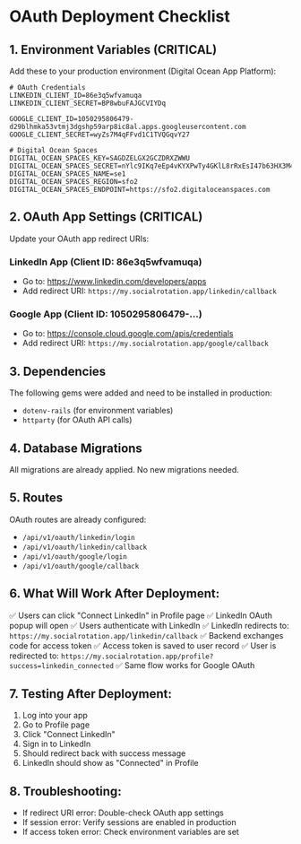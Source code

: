 # OAuth Deployment Checklist

## 1. Environment Variables (CRITICAL)
Add these to your production environment (Digital Ocean App Platform):

```
# OAuth Credentials
LINKEDIN_CLIENT_ID=86e3q5wfvamuqa
LINKEDIN_CLIENT_SECRET=BP8wbuFAJGCVIYDq

GOOGLE_CLIENT_ID=1050295806479-d29blhmka53vtmj3dgshp59arp8ic8al.apps.googleusercontent.com
GOOGLE_CLIENT_SECRET=wyZs7M4qFFvd1C1TVQGqvY27

# Digital Ocean Spaces
DIGITAL_OCEAN_SPACES_KEY=SAGDZELGX2GCZDRXZWWU
DIGITAL_OCEAN_SPACES_SECRET=nYlc9IKq7eEp4vKYXPwTy4GKlL8rRxEsI47b63HX3M4
DIGITAL_OCEAN_SPACES_NAME=se1
DIGITAL_OCEAN_SPACES_REGION=sfo2
DIGITAL_OCEAN_SPACES_ENDPOINT=https://sfo2.digitaloceanspaces.com
```

## 2. OAuth App Settings (CRITICAL)
Update your OAuth app redirect URIs:

### LinkedIn App (Client ID: 86e3q5wfvamuqa)
- Go to: https://www.linkedin.com/developers/apps
- Add redirect URI: `https://my.socialrotation.app/linkedin/callback`

### Google App (Client ID: 1050295806479-...)
- Go to: https://console.cloud.google.com/apis/credentials
- Add redirect URI: `https://my.socialrotation.app/google/callback`

## 3. Dependencies
The following gems were added and need to be installed in production:
- `dotenv-rails` (for environment variables)
- `httparty` (for OAuth API calls)

## 4. Database Migrations
All migrations are already applied. No new migrations needed.

## 5. Routes
OAuth routes are already configured:
- `/api/v1/oauth/linkedin/login`
- `/api/v1/oauth/linkedin/callback`
- `/api/v1/oauth/google/login`
- `/api/v1/oauth/google/callback`

## 6. What Will Work After Deployment:
✅ Users can click "Connect LinkedIn" in Profile page
✅ LinkedIn OAuth popup will open
✅ Users authenticate with LinkedIn
✅ LinkedIn redirects to: `https://my.socialrotation.app/linkedin/callback`
✅ Backend exchanges code for access token
✅ Access token is saved to user record
✅ User is redirected to: `https://my.socialrotation.app/profile?success=linkedin_connected`
✅ Same flow works for Google OAuth

## 7. Testing After Deployment:
1. Log into your app
2. Go to Profile page
3. Click "Connect LinkedIn"
4. Sign in to LinkedIn
5. Should redirect back with success message
6. LinkedIn should show as "Connected" in Profile

## 8. Troubleshooting:
- If redirect URI error: Double-check OAuth app settings
- If session error: Verify sessions are enabled in production
- If access token error: Check environment variables are set


